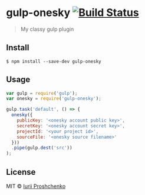 # gulp-onesky [![Build Status](https://travis-ci.org/SpeCT/gulp-onesky.svg?branch=master)](https://travis-ci.org/SpeCT/gulp-onesky)

> My classy gulp plugin


## Install

```
$ npm install --save-dev gulp-onesky
```


## Usage

```js
var gulp = require('gulp');
var onesky = require('gulp-onesky');

gulp.task('default', () => {
  onesky({
    publicKey: '<onesky account public key>',
    secretKey: '<onesky account secret key>',
    projectId: '<your project id>',
    sourceFile: '<onesky source filename>'
  }))
  .pipe(gulp.dest('src'))
);
```


## License

MIT © [Iurii Proshchenko](https://github.com/spect)
